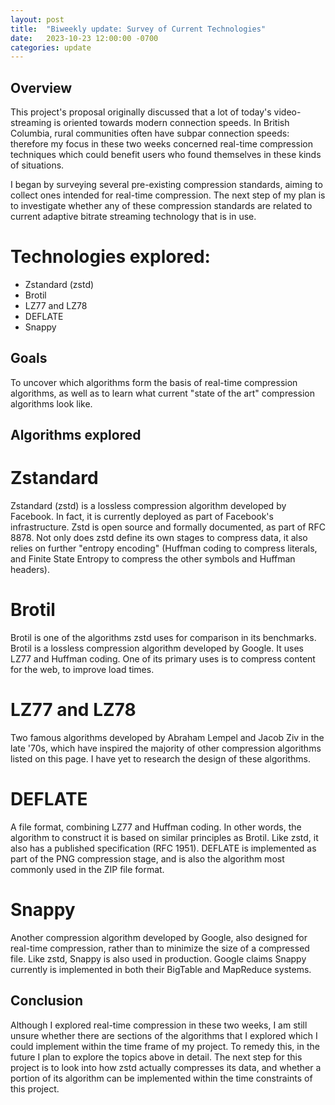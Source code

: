 ```yaml
---
layout: post
title:  "Biweekly update: Survey of Current Technologies"
date:   2023-10-23 12:00:00 -0700
categories: update
---
```


## Overview

This project's proposal originally discussed that a lot of today's video-streaming is oriented towards modern connection speeds. In British Columbia, rural communities often have subpar connection speeds: therefore my focus in these two weeks concerned real-time compression techniques which could benefit users who found themselves in these kinds of situations.

I began by surveying several pre-existing compression standards, aiming to collect ones intended for real-time compression. The next step of my plan is to investigate whether any of these compression standards are related to current adaptive bitrate streaming technology that is in use.

# Technologies explored:

- Zstandard (zstd)
- Brotil
- LZ77 and LZ78
- DEFLATE
- Snappy

## Goals
To uncover which algorithms form the basis of real-time compression algorithms, as well as to learn what current "state of the art" compression algorithms look like.

## Algorithms explored

# Zstandard

Zstandard (zstd) is a lossless compression algorithm developed by Facebook. In fact, it is currently deployed as part of Facebook's infrastructure. Zstd is open source and formally documented, as part of RFC 8878. Not only does zstd define its own stages to compress data, it also relies on further "entropy encoding" (Huffman coding to compress literals, and Finite State Entropy to compress the other symbols and Huffman headers).

# Brotil

Brotil is one of the algorithms zstd uses for comparison in its benchmarks. Brotil is a lossless compression algorithm developed by Google. It uses LZ77 and Huffman coding. One of its primary uses is to compress content for the web, to improve load times.

# LZ77 and LZ78

Two famous algorithms developed by Abraham Lempel and Jacob Ziv in the late '70s, which have inspired the majority of other compression algorithms listed on this page. I have yet to research the design of these algorithms.

# DEFLATE

A file format, combining LZ77 and Huffman coding. In other words, the algorithm to construct it is based on similar principles as Brotil. Like zstd, it also has a published specification (RFC 1951). DEFLATE is implemented as part of the PNG compression stage, and is also the algorithm most commonly used in the ZIP file format.

# Snappy

Another compression algorithm developed by Google, also designed for real-time compression, rather than to minimize the size of a compressed file. Like zstd, Snappy is also used in production. Google claims Snappy currently is implemented in both their BigTable and MapReduce systems.

## Conclusion

Although I explored real-time compression in these two weeks, I am still unsure whether there are sections of the algorithms that I explored which I could implement within the time frame of my project. To remedy this, in the future I plan to explore the topics above in detail. The next step for this project is to look into how zstd actually compresses its data, and whether a portion of its algorithm can be implemented within the time constraints of this project.
